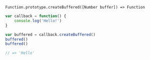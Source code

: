     Function.prototype.createBuffered([Number buffer]) => Function

~~~js
var callback = function() {
    console.log('Hello!')
}

var buffered = callback.createBuffered()
buffered()
buffered()

// => 'Hello'
~~~